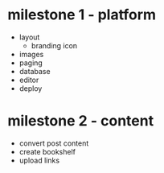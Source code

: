 # milestone 1 - platform

* layout
  * branding icon
* images
* paging
* database
* editor
* deploy

# milestone 2 - content

* convert post content
* create bookshelf
* upload links
